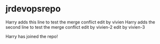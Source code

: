 # jrdevopsrepo
Harry adds this line to test the merge conflict
edit by vivien
Harry adds the second line to test the merge conflict
edit by vivien-2
edit by vivien-3

Harry has joined the repo!
